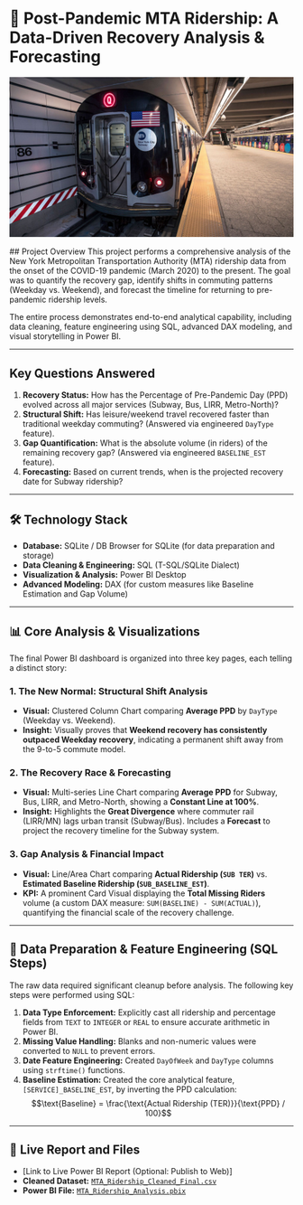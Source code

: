 # 🗽 Post-Pandemic MTA Ridership: A Data-Driven Recovery Analysis & Forecasting

<p align="center">
  <img src="./MTA/MTA.jpg" alt="MTA Analysis" width="800"/>
</p>
## Project Overview
This project performs a comprehensive analysis of the New York Metropolitan Transportation Authority (MTA) ridership data from the onset of the COVID-19 pandemic (March 2020) to the present. The goal was to quantify the recovery gap, identify shifts in commuting patterns (Weekday vs. Weekend), and forecast the timeline for returning to pre-pandemic ridership levels.

The entire process demonstrates end-to-end analytical capability, including data cleaning, feature engineering using SQL, advanced DAX modeling, and visual storytelling in Power BI.

---

## Key Questions Answered
1.  **Recovery Status:** How has the Percentage of Pre-Pandemic Day (PPD) evolved across all major services (Subway, Bus, LIRR, Metro-North)?
2.  **Structural Shift:** Has leisure/weekend travel recovered faster than traditional weekday commuting? (Answered via engineered `DayType` feature).
3.  **Gap Quantification:** What is the absolute volume (in riders) of the remaining recovery gap? (Answered via engineered `BASELINE_EST` feature).
4.  **Forecasting:** Based on current trends, when is the projected recovery date for Subway ridership?

---

## 🛠️ Technology Stack
* **Database:** SQLite / DB Browser for SQLite (for data preparation and storage)
* **Data Cleaning & Engineering:** SQL (T-SQL/SQLite Dialect)
* **Visualization & Analysis:** Power BI Desktop
* **Advanced Modeling:** DAX (for custom measures like Baseline Estimation and Gap Volume)

---

## 📊 Core Analysis & Visualizations
The final Power BI dashboard is organized into three key pages, each telling a distinct story:

### 1. The New Normal: Structural Shift Analysis
* **Visual:** Clustered Column Chart comparing **Average PPD** by `DayType` (Weekday vs. Weekend).
* **Insight:** Visually proves that **Weekend recovery has consistently outpaced Weekday recovery**, indicating a permanent shift away from the 9-to-5 commute model.

### 2. The Recovery Race & Forecasting
* **Visual:** Multi-series Line Chart comparing **Average PPD** for Subway, Bus, LIRR, and Metro-North, showing a **Constant Line at 100%**.
* **Insight:** Highlights the **Great Divergence** where commuter rail (LIRR/MN) lags urban transit (Subway/Bus). Includes a **Forecast** to project the recovery timeline for the Subway system.

### 3. Gap Analysis & Financial Impact
* **Visual:** Line/Area Chart comparing **Actual Ridership (`SUB TER`)** vs. **Estimated Baseline Ridership (`SUB_BASELINE_EST`)**.
* **KPI:** A prominent Card Visual displaying the **Total Missing Riders** volume (a custom DAX measure: `SUM(BASELINE) - SUM(ACTUAL)`), quantifying the financial scale of the recovery challenge.

---

## 🧹 Data Preparation & Feature Engineering (SQL Steps)
The raw data required significant cleanup before analysis. The following key steps were performed using SQL:

1.  **Data Type Enforcement:** Explicitly cast all ridership and percentage fields from `TEXT` to `INTEGER` or `REAL` to ensure accurate arithmetic in Power BI.
2.  **Missing Value Handling:** Blanks and non-numeric values were converted to `NULL` to prevent errors.
3.  **Date Feature Engineering:** Created `DayOfWeek` and `DayType` columns using `strftime()` functions.
4.  **Baseline Estimation:** Created the core analytical feature, `[SERVICE]_BASELINE_EST`, by inverting the PPD calculation:
    $$\text{Baseline} = \frac{\text{Actual Ridership (TER)}}{\text{PPD} / 100}$$

---

## 🔗 Live Report and Files
* [Link to Live Power BI Report (Optional: Publish to Web)]
* **Cleaned Dataset:** [`MTA_Ridership_Cleaned_Final.csv`](MTA_Ridership_Cleaned_Final.csv)
* **Power BI File:** [`MTA_Ridership_Analysis.pbix`](MTA_Ridership_Analysis.pbix)

